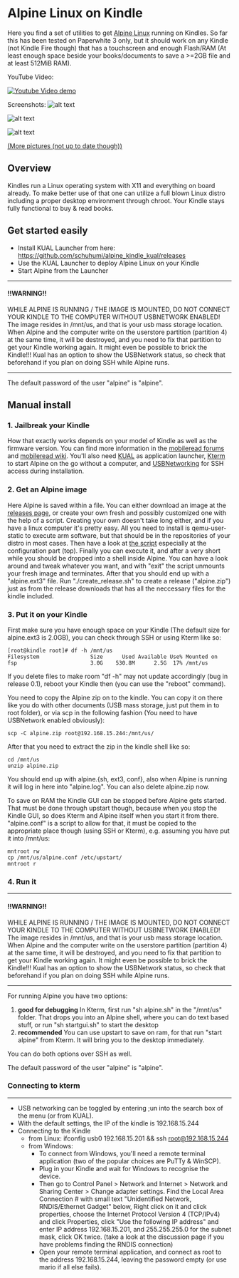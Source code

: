 # Alpine Linux on Kindle
Here you find a set of utilities to get [Alpine Linux](https://alpinelinux.org/) running on Kindles. So far this has been tested on Paperwhite 3 only, but it should work on any Kindle (not Kindle Fire though) that has a touchscreen and enough Flash/RAM (At least enough space beside your books/documents to save a >=2GB file and at least 512MiB RAM).

YouTube Video:

[![Youtube Video demo](https://img.youtube.com/vi/rcZiVo1z4Eg/0.jpg)](https://www.youtube.com/watch?v=rcZiVo1z4Eg)

Screenshots:
![alt text](https://github.com/schuhumi/alpine_kindle/raw/master/images/collage1.png)

![alt text](https://github.com/schuhumi/alpine_kindle/raw/master/images/collage2.png)

![alt text](https://github.com/schuhumi/alpine_kindle/raw/master/images/collage3.png)

[(More pictures (not up to date though))](https://imgur.com/gallery/uX1DENC)

## Overview
Kindles run a Linux operating system with X11 and everything on board already. To make better use of that one can utilize a full blown Linux distro including a proper desktop environment through chroot. Your Kindle stays fully functional to buy & read books.

## Get started easily
 - Install KUAL Launcher from here: https://github.com/schuhumi/alpine_kindle_kual/releases
 - Use the KUAL Launcher to deploy Alpine Linux on your Kindle
 - Start Alpine from the Launcher

*********************
#### !!WARNING!!
WHILE ALPINE IS RUNNING / THE IMAGE IS MOUNTED, DO NOT CONNECT YOUR KINDLE TO THE COMPUTER WITHOUT USBNETWORK ENABLED! The image resides in /mnt/us, and that is your usb mass storage location. When Alpine and the computer write on the userstore partition (partition 4) at the same time, it will be destroyed, and you need to fix that partition to get your Kindle working again. It might even be possible to brick the Kindle!!! Kual has an option to show the USBNetwork status, so check that beforehand if you plan on doing SSH while Alpine runs.
*********************
The default password of the user "alpine" is "alpine".


## Manual install
### 1. Jailbreak your Kindle
How that exactly works depends on your model of Kindle as well as the firmware version. You can find more information in the [mobileread forums](https://www.mobileread.com/forums/forumdisplay.php?f=150) and [mobileread wiki](https://wiki.mobileread.com/wiki/Kindle_Touch_Hacking). You'll also need [KUAL](https://www.mobileread.com/forums/showthread.php?t=203326) as application launcher, [Kterm](https://www.fabiszewski.net/kindle-terminal/) to start Alpine on the go without a computer, and [USBNetworking](https://wiki.mobileread.com/wiki/Kindle_Touch_Hacking#USB_Networking) for SSH access during installation.

### 2. Get an Alpine image
Here Alpine is saved within a file. You can either download an image at the [releases page](https://github.com/schuhumi/alpine_kindle/releases/), or create your own fresh and possibly customized one with the help of a script. Creating your own doesn't take long either, and if you have a linux computer it's pretty easy. All you need to install is qemu-user-static to execute arm software, but that should be in the repositories of your distro in most cases. Then have a look at [the script](https://github.com/schuhumi/alpine_kindle/blob/master/create_kindle_alpine_image.sh) especially at the configuration part (top). Finally you can execute it, and after a very short while you should be dropped into a shell inside Alpine. You can have a look around and tweak whatever you want, and with "exit" the script unmounts your fresh image and terminates. After that you should end up with a "alpine.ext3" file. Run "./create_release.sh" to create a release ("alpine.zip") just as from the release downloads that has all the neccessary files for the kindle included.

### 3. Put it on your Kindle
First make sure you have enough space on your Kindle (The default size for alpine.ext3 is 2.0GB), you can check through SSH or using Kterm like so:
```
[root@kindle root]# df -h /mnt/us
Filesystem                Size      Used Available Use% Mounted on
fsp                       3.0G    530.8M      2.5G  17% /mnt/us
```
If you delete files to make room "df -h" may not update accordingly (bug in release 0.1), reboot your Kindle then (you can use the "reboot" command).

You need to copy the Alpine zip on to the kindle. You can copy it on there like you do with other documents (USB mass storage, just put them in to root folder), or via scp in the following fashion (You need to have USBNetwork enabled obviously):
```
scp -C alpine.zip root@192.168.15.244:/mnt/us/
```
After that you need to extract the zip in the kindle shell like so:
```
cd /mnt/us
unzip alpine.zip
```
You should end up with alpine.{sh, ext3, conf}, also when Alpine is running it will log in here into "alpine.log". You can also delete alpine.zip now.

To save on RAM the Kindle GUI can be stopped before Alpine gets started. That must be done through upstart though, because when you stop the Kindle GUI, so does Kterm and Alpine itself when you start it from there. "alpine.conf" is a script to allow for that, it must be copied to the appropriate place though (using SSH or Kterm), e.g. assuming you have put it into /mnt/us:
```
mntroot rw
cp /mnt/us/alpine.conf /etc/upstart/
mntroot r
```
### 4. Run it
*********************
#### !!WARNING!!
WHILE ALPINE IS RUNNING / THE IMAGE IS MOUNTED, DO NOT CONNECT YOUR KINDLE TO THE COMPUTER WITHOUT USBNETWORK ENABLED! The image resides in /mnt/us, and that is your usb mass storage location. When Alpine and the computer write on the userstore partition (partition 4) at the same time, it will be destroyed, and you need to fix that partition to get your Kindle working again. It might even be possible to brick the Kindle!!! Kual has an option to show the USBNetwork status, so check that beforehand if you plan on doing SSH while Alpine runs.
*********************
For running Alpine you have two options:
1. **good for debugging** In Kterm, first run "sh alpine.sh" in the "/mnt/us" folder. That drops you into an Alpine shell, where you can do text based stuff, or run "sh startgui.sh" to start the desktop
2. **recommended** You can use upstart to save on ram, for that run "start alpine" from Kterm. It will bring you to the desktop immediately.

You can do both options over SSH as well.

The default password of the user "alpine" is "alpine".

### Connecting to kterm
*********************

- USB networking can be toggled by entering ;un into the search box of the menu (or from KUAL).
- With the default settings, the IP of the kindle is 192.168.15.244
- Connecting to the Kindle
    - from Linux: ifconfig usb0 192.168.15.201 && ssh root@192.168.15.244
    - from Windows:
        - To connect from Windows, you'll need a remote terminal application (two of the popular choices are PuTTy & WinSCP).
        - Plug in your Kindle and wait for Windows to recognise the device.
        - Then go to Control Panel > Network and Internet > Network and Sharing Center > Change adapter settings. Find the Local Area Connection # with small text "Unidentified Network, RNDIS/Ethernet Gadget" below, Right click on it and click properties, choose the Internet Protocol Version 4 (TCP/IPv4) and click Properties, click "Use the following IP address" and enter IP address 192.168.15.201, and 255.255.255.0 for the subnet mask, click OK twice. (take a look at the discussion page if you have problems finding the RNDIS connection)
         - Open your remote terminal application, and connect as root to the address 192.168.15.244, leaving the password empty (or use mario if all else fails). 
